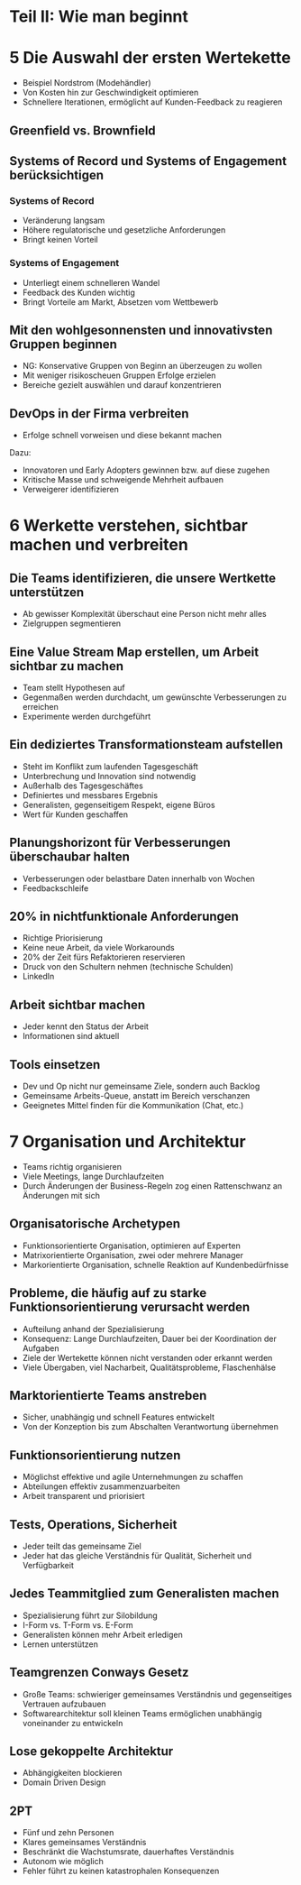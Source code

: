 # Teil II: Wie man beginnt

# 5 Die Auswahl der ersten Wertekette
- Beispiel Nordstrom (Modehändler)
- Von Kosten hin zur Geschwindigkeit optimieren
- Schnellere Iterationen, ermöglicht auf Kunden-Feedback zu reagieren

## Greenfield vs. Brownfield

## Systems of Record und Systems of Engagement berücksichtigen

### Systems of Record
- Veränderung langsam
- Höhere regulatorische und gesetzliche Anforderungen
- Bringt keinen Vorteil

### Systems of Engagement
- Unterliegt einem schnelleren Wandel
- Feedback des Kunden wichtig
- Bringt Vorteile am Markt, Absetzen vom Wettbewerb

## Mit den wohlgesonnensten und innovativsten Gruppen beginnen
- NG: Konservative Gruppen von Beginn an überzeugen zu wollen
- Mit weniger risikoscheuen Gruppen Erfolge erzielen
- Bereiche gezielt auswählen und darauf konzentrieren

## DevOps in der Firma verbreiten
- Erfolge schnell vorweisen und diese bekannt machen
  
Dazu:
  - Innovatoren und Early Adopters gewinnen bzw. auf diese zugehen
  - Kritische Masse und schweigende Mehrheit aufbauen
  - Verweigerer identifizieren

# 6 Werkette verstehen, sichtbar machen und verbreiten
## Die Teams identifizieren, die unsere Wertkette unterstützen
- Ab gewisser Komplexität überschaut eine Person nicht mehr alles
- Zielgruppen segmentieren

## Eine Value Stream Map erstellen, um Arbeit sichtbar zu machen
- Team stellt Hypothesen auf
- Gegenmaßen werden durchdacht, um gewünschte Verbesserungen zu erreichen
- Experimente werden durchgeführt

## Ein dediziertes Transformationsteam aufstellen
- Steht im Konflikt zum laufenden Tagesgeschäft
- Unterbrechung und Innovation sind notwendig
- Außerhalb des Tagesgeschäftes
- Definiertes und messbares Ergebnis
- Generalisten, gegenseitigem Respekt, eigene Büros
- Wert für Kunden geschaffen

## Planungshorizont für Verbesserungen überschaubar halten
- Verbesserungen oder belastbare Daten innerhalb von Wochen
- Feedbackschleife

## 20% in nichtfunktionale Anforderungen
- Richtige Priorisierung
- Keine neue Arbeit, da viele Workarounds
- 20% der Zeit fürs Refaktorieren reservieren
- Druck von den Schultern nehmen (technische Schulden)
- LinkedIn 

## Arbeit sichtbar machen
- Jeder kennt den Status der Arbeit
- Informationen sind aktuell


## Tools einsetzen
- Dev und Op nicht nur gemeinsame Ziele, sondern auch Backlog
- Gemeinsame Arbeits-Queue, anstatt im Bereich verschanzen
- Geeignetes Mittel finden für die Kommunikation (Chat, etc.)

# 7 Organisation und Architektur
- Teams richtig organisieren
- Viele Meetings, lange Durchlaufzeiten
- Durch Änderungen der Business-Regeln zog einen Rattenschwanz an Änderungen mit sich

## Organisatorische Archetypen
- Funktionsorientierte Organisation, optimieren auf Experten
- Matrixorientierte Organisation, zwei oder mehrere Manager
- Markorientierte Organisation, schnelle Reaktion auf Kundenbedürfnisse

## Probleme, die häufig auf zu starke Funktionsorientierung verursacht werden
- Aufteilung anhand der Spezialisierung
- Konsequenz: Lange Durchlaufzeiten, Dauer bei der Koordination der Aufgaben
- Ziele der Wertekette können nicht verstanden oder erkannt werden
- Viele Übergaben, viel Nacharbeit, Qualitätsprobleme, Flaschenhälse

## Marktorientierte Teams anstreben
- Sicher, unabhängig und schnell Features entwickelt
- Von der Konzeption bis zum Abschalten Verantwortung übernehmen

## Funktionsorientierung nutzen
- Möglichst effektive und agile Unternehmungen zu schaffen
- Abteilungen effektiv zusammenzuarbeiten
- Arbeit transparent und priorisiert

## Tests, Operations, Sicherheit
- Jeder teilt das gemeinsame Ziel
- Jeder hat das gleiche Verständnis für Qualität, Sicherheit und Verfügbarkeit

## Jedes Teammitglied zum Generalisten machen
- Spezialisierung führt zur Silobildung
- I-Form vs. T-Form vs. E-Form
- Generalisten können mehr Arbeit erledigen
- Lernen unterstützen

## Teamgrenzen Conways Gesetz
- Große Teams: schwieriger gemeinsames Verständnis und gegenseitiges Vertrauen aufzubauen
- Softwarearchitektur soll kleinen Teams ermöglichen unabhängig voneinander zu entwickeln

## Lose gekoppelte Architektur
- Abhängigkeiten blockieren
- Domain Driven Design

## 2PT
- Fünf und zehn Personen
- Klares gemeinsames Verständnis
- Beschränkt die Wachstumsrate, dauerhaftes Verständnis
- Autonom wie möglich
- Fehler führt zu keinen katastrophalen Konsequenzen
